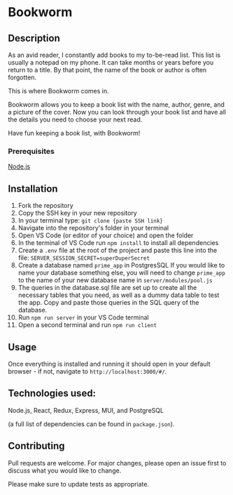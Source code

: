 # Bookworm

## Description

As an avid reader, I constantly add books to my to-be-read list. This list is usually a notepad on my phone. It can take months or years before you return to a title. By that point, the name of the book or author is often forgotten.

This is where Bookworm comes in.

Bookworm allows you to keep a book list with the name, author, genre, and a picture of the cover. Now you can look through your book list and have all the details you need to choose your next read.

Have fun keeping a book list, with Bookworm!

### Prerequisites

[Node.js](https://nodejs.org/en/)

## Installation

1. Fork the repository
2. Copy the SSH key in your new repository
3. In your terminal type: `git clone {paste SSH link}`
4. Navigate into the repository's folder in your terminal
5. Open VS Code (or editor of your choice) and open the folder
6. In the terminal of VS Code run `npm install` to install all dependencies
7. Create a `.env` file at the root of the project and paste this line into the file:
`SERVER_SESSION_SECRET=superDuperSecret`
8. Create a database named `prime_app` in PostgresSQL If you would like to name your database something else, you will need to change `prime_app` to the name of your new database name in `server/modules/pool.js`
9. The queries in the database.sql file are set up to create all the necessary tables that you need, as well as a dummy data table to test the app. Copy and paste those queries in the SQL query of the database. 
10. Run `npm run server` in your VS Code terminal
11. Open a second terminal and run `npm run client`

## Usage
Once everything is installed and running it should open in your default browser - if not, navigate to `http://localhost:3000/#/`.

## Technologies used:

Node.js, React, Redux, Express, MUI, and PostgreSQL 

(a full list of dependencies can be found in `package.json`).

## Contributing
Pull requests are welcome. For major changes, please open an issue first to discuss what you would like to change.

Please make sure to update tests as appropriate.
